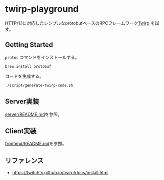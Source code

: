 # twirp-playground

HTTP/1.1に対応したシンプルなprotobufベースのRPCフレームワーク[Twirp](https://twitchtv.github.io/twirp/docs/intro.html) を試す。

## Getting Started

`protoc` コマンドをインストールする。

```shell
brew install protobuf
```

コードを生成する。

```shell
./script/generate-twirp-code.sh
```

## Server実装

[server/README.md](server/README.md)を参照。

## Client実装

[frontend/README.md](frontend/README.md)を参照。

## リファレンス

- https://twitchtv.github.io/twirp/docs/install.html